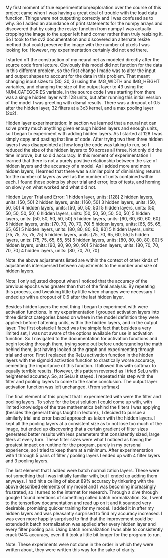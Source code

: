 My first moment of true experimentation/exploration over the course of this 
project came when I was having a great deal of trouble with the load data 
function. Things were not outputting correctly and I was confused as to why. 
So I added an abundance of print statements for the numpy arrays and 
discovered that by using the resize function from numpy I was actually 
cropping the image to the upper left hand corner rather than truly resizing
 it. So I took to the cv2 documentation and discovered an alternate resize 
 method that could preserve the image with the number of pixels I was looking 
 for. However, my experimentation certainly did not end there.

I started off the construction of my neural net as modeled directly after the 
source code from lecture. Obviously this model did not function for the data 
in this different problem, so the first change I made was to alter the input 
and output shapes to account for the data in this problem. That meant changing
input sizes to (30, 30, 3) using the IMG_WIDTH and IMG_HEIGHT variables, and 
changing the size of the output layer to 43 using the NUM_CATEGORIES variable.
In the source code I was starting from there was a single hidden layer with 
128 units, but after running this initial version of the model I was greeting 
with dismal results. There was a dropout of 0.5 after the hidden layer, 32 
filters at a 3x3 kernel, and a max pooling layer (2x2). 

Hidden layer experimentation: 
In section we learned that a neural net can solve pretty much anything given 
enough hidden layers and enough units, so I began to experiment with adding 
hidden layers. As I started at 128 I was simply copy and pasting that line of 
code. After trying two then three hidden layers I was disappointed at how long
the code was taking to run, so I reduced the size of the hidden layers to 50 
across all three. Not only did the time improve, but so did accuracy. In this 
moment of experimentation I learned that there is not a purely positive 
relationship between the size of hidden layers and the accuracy of a model. 
As I added more and more hidden layers, I learned that there was a similar 
point of diminishing returns for the number of layers as well as the number 
of units contained within each. I found those points by sheer trial and error,
lots of tests, and homing on slowly on what worked and what did not. 

Hidden Layer Trial and Error:
1 hidden layer, units: [128]
2 hidden layers, units: [50, 50]
2 hidden layers, units: [160, 50]
3 hidden layers, units: [50, 50, 50] 
4 hidden layers, units: [50, 50, 50, 50]
5 hidden layers, units: [50, 50, 50, 50, 50] 
6 hidden layers, units: [50, 50, 50, 50, 50, 50]
5 hidden layers, units: [50, 50, 50, 50, 50] 
5 hidden layers, units: [60, 60, 60, 60, 60]
5 hidden layers, units: [70, 70, 70, 70, 70]
5 hidden layers, units: [65, 65, 65, 65, 65]
5 hidden layers, units: [80, 80, 80, 80, 80]
5 hidden layers, units: [75, 75, 75, 75, 75]
5 hidden layers, units: [75, 70, 65, 60, 55] 
5 hidden layers, units: [75, 75, 65, 65, 55]
5 hidden layers, units: [80, 80, 80, 80, 80]
5 hidden layers, units: [90, 90, 90, 90, 90]
5 hidden layers, units: [80, 70, 70, 70, 70]
4 hidden layers, units: [80, 70, 70, 70]

Note: the above adjustments listed are within the context of other kinds of 
adjustments interspersed between adjustments to the number and size of hidden 
layers.

Note: I only adjusted dropout when I noticed that the accuracy of the previous
epochs was greater than that of the final analysis. By repeating this process,
and tweaking little by little when changes were necessary I ended up with a 
dropout of 0.6 after the last hidden layer. 

Besides hidden layers the next thing I began to experiment with were 
activation functions. In my experimentation I grouped activation layers into 
three distinct categories based on where in the model definition they were 
applied: before flattening units, within the hidden layers, and in the output
layer. The first obstacle I faced was the simple fact that besides a very 
limited set, I was not aware of the options available for use in activation 
function. So I navigated to the documentation for activation functions and 
begin looking through them, trying some out before understanding the math 
behind them, just having looked at the graph and experimenting through trial 
and error. First I replaced the ReLu activation function in the hidden layers 
with the sigmoid activation function to drastically worse accuracy, cementing 
the importance of this function. I followed this with softmax to equally 
terrible results. However, this pattern reversed as I tried SeLu with 
heightened accuracy. So, at SeLu it stayed. I repeated this step with the 
filter and pooling layers to come to the same conclusion. The output layer 
activation function was left unchanged. (From softmax)

The final element of this project that I experimented with were the 
filter and pooling layers. To solve for the best solution I could come up 
with, with limited knowledge of the true mathematics behind the filters I 
was applying (besides the general things taught in lecture)., I decided to 
pursue a similarly trial and error based approach as taken with the hidden 
layers. I kept all the pooling layers at a consistent size as to not lose too 
much of the image, but ended up discovering that a certain gradient of filter 
sizes generated better results with less parameters that consistently sized, 
large filers at every turn. These filter sizes were what I noticed as having 
the greatest impact on runtime for the program, purely in my personal 
experience, so I tried to keep them at a minimum. After experimentation with 
1 through 5 pairs of filter / pooling layers I ended up with 4 filter layers 
and 3 pooling layers. 

The last element that I added were batch normalization layers. These were not 
something that I was initially familiar with, but I ended up adding them 
anyways. I had hit a ceiling of about 89% accuracy by tinkering with the above
described elements of my model and I was becoming increasingly frustrated, 
so I turned to the internet for research. Through a dive through google I 
found mentions of something called batch normalization. So, I went to the 
tensorflow documentation and read up on it and it sounded very desirable, 
promising quicker training for my model. I added it in after my hidden layers
 and was pleasantly surprised to find my accuracy increased. I was even more 
 happily surprised to find that the improvement could be extended it batch 
 normalization was applied after every hidden layer and every filter pooling 
 pair. Using batch normalization I was able to consistently crack 94% 
 accuracy, even if it took a little bit longer for the program to run.

Note: These experiments were not done in the order in which they were 
written about, they were written this way for the sake of clarity. 